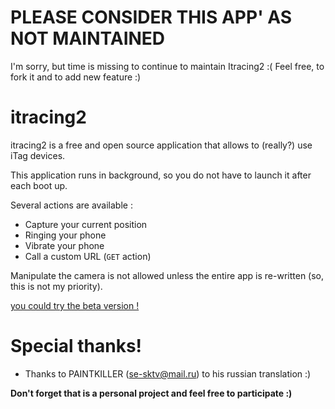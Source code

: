 # PLEASE CONSIDER THIS APP' AS NOT MAINTAINED
I'm sorry, but time is missing to continue to maintain Itracing2 :(
Feel free, to fork it and to add new feature :)

# itracing2
itracing2 is a free and open source application that allows to (really?) use iTag devices.

This application runs in background, so you do not have to launch it after each boot up.

Several actions are available :

* Capture your current position
* Ringing your phone
* Vibrate your phone
* Call a custom URL (`GET` action)

Manipulate the camera is not allowed unless the entire app is re-written (so, this is not my priority).

[you could try the beta version !](https://play.google.com/apps/testing/net.sylvek.itracing2)

# Special thanks!

- Thanks to PAINTKILLER (se-sktv@mail.ru) to his russian translation :)

**Don't forget that is a personal project and feel free to participate :)**
